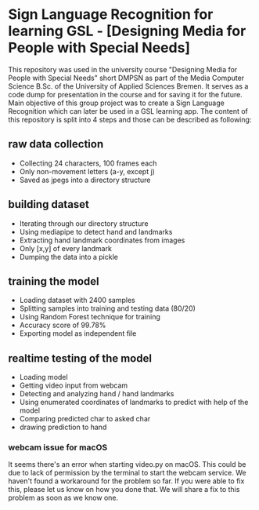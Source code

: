 # Sign Language Recognition for learning GSL - [Designing Media for People with Special Needs]
This repository was used in the university course "Designing Media for People with Special Needs" short DMPSN as part of the Media Computer Science B.Sc. of the University of Applied Sciences Bremen. It serves as a code dump for presentation in the course and for saving it for the future. Main objective of this group project was to create a Sign Language Recognition which can later be used in a GSL learning app.
The content of this repository is split into 4 steps and those can be described as following:

## raw data collection
+ Collecting 24 characters, 100 frames each
+ Only non-movement letters (a-y, except j)
+ Saved as jpegs into a directory structure

## building dataset
+ Iterating through our directory structure
+ Using mediapipe to detect hand and landmarks
+ Extracting hand landmark coordinates from images
+ Only [x,y] of every landmark
+ Dumping the data into a pickle

## training the model
+ Loading dataset with 2400 samples
+ Splitting samples into training and testing data (80/20)
+ Using Random Forest technique for training
+ Accuracy score of 99.78%
+ Exporting model as independent file

## realtime testing of the model
+ Loading model
+ Getting video input from webcam
+ Detecting and analyzing hand / hand landmarks
+ Using enumerated coordinates of landmarks to predict with help of the model
+ Comparing predicted char to asked char
+ drawing prediction to hand

### webcam issue for macOS
It seems there's an error when starting video.py on macOS. This could be due to lack of permission by the terminal to start the webcam service. We haven't found a workaround for the problem so far. If you were able to fix this, please let us know on how you done that. We will share a fix to this problem as soon as we know one.
